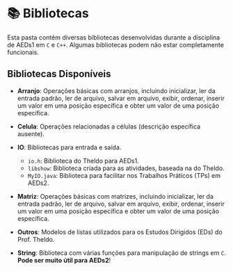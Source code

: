 # 📚 Bibliotecas

Esta pasta contém diversas bibliotecas desenvolvidas durante a disciplina de AEDs1 em `C` e `C++`. Algumas bibliotecas podem não estar completamente funcionais.

## Bibliotecas Disponíveis

- **Arranjo**: Operações básicas com arranjos, incluindo inicializar, ler da entrada padrão, ler de arquivo, salvar em arquivo, exibir, ordenar, inserir um valor em uma posição específica e obter um valor de uma posição específica.

- **Celula**: Operações relacionadas a células (descrição específica ausente).

- **IO**: Bibliotecas para entrada e saída.

  - `io.h`: Biblioteca do Theldo para AEDs1.
  - `libshow`: Biblioteca criada para as atividades, baseada na do Theldo.
  - `MyIO.java`: Biblioteca para facilitar nos Trabalhos Práticos (TPs) em AEDs2.

- **Matriz**: Operações básicas com matrizes, incluindo inicializar, ler da entrada padrão, ler de arquivo, salvar em arquivo, exibir, ordenar, inserir um valor em uma posição específica e obter um valor de uma posição específica.

- **Outros**: Modelos de listas utilizados para os Estudos Dirigidos (EDs) do Prof. Theldo.

- **String**: Biblioteca com várias funções para manipulação de strings em `C`. **Pode ser muito útil para AEDs2**!
